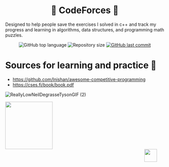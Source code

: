 <h1 align="center"> 🤯 CodeForces 🤯 </h1>
Designed to help people save the exercises I solved in c++ and track my progress and learning in algorithms, data structures, and programming math puzzles.


<p align="center">
  <img alt="GitHub top language" src="https://img.shields.io/github/languages/top/lironmiz/CodeForces?color=04D361&labelColor=000000">
  
 <img alt="Repository size" src="https://img.shields.io/github/repo-size/lironmiz/CodeForces?color=04D361&labelColor=000000">
  
  <a href="https://github.com/lironmiz/CodeForces/commits/master">
    <img alt="GitHub last commit" src="https://img.shields.io/github/last-commit/lironmiz/Link-Tree?color=04D361&labelColor=000000">
  </a>
</p>



# Sources for learning and practice 💪
  + https://github.com/lnishan/awesome-competitive-programming
  + https://cses.fi/book/book.pdf

![ReallyLowNeilDegrasseTysonGIF (2)](https://user-images.githubusercontent.com/91504420/213191844-6e278943-4a96-408a-b25d-4935186aacd4.gif)


<!--🪳ROACH&🕷️SPIDER--> 
<p align="left">
<img src="https://media.giphy.com/media/2fC8cduAc35UIAxHDE/giphy.gif" width="150">&nbsp;&nbsp;&nbsp;&nbsp;&nbsp;&nbsp;&nbsp;&nbsp;&nbsp;&nbsp;&nbsp;&nbsp;&nbsp;&nbsp;&nbsp;&nbsp;&nbsp;&nbsp;&nbsp;&nbsp;&nbsp;&nbsp;&nbsp;&nbsp;&nbsp;&nbsp;&nbsp;&nbsp;&nbsp;&nbsp;&nbsp;&nbsp;&nbsp;&nbsp;&nbsp;&nbsp;&nbsp;&nbsp;&nbsp;&nbsp;&nbsp;&nbsp;&nbsp;&nbsp;&nbsp;&nbsp;&nbsp;&nbsp;&nbsp;&nbsp;&nbsp;&nbsp;&nbsp;&nbsp;&nbsp;&nbsp;&nbsp;&nbsp;&nbsp;&nbsp;&nbsp;&nbsp;&nbsp;&nbsp;&nbsp;&nbsp;&nbsp;&nbsp;&nbsp;&nbsp;&nbsp;&nbsp;&nbsp;&nbsp;&nbsp;&nbsp;&nbsp;&nbsp;&nbsp;&nbsp;&nbsp;&nbsp;&nbsp;&nbsp;&nbsp;&nbsp;&nbsp;&nbsp;&nbsp;&nbsp;&nbsp;&nbsp;&nbsp;&nbsp;&nbsp;&nbsp;&nbsp;&nbsp;&nbsp;&nbsp;&nbsp;&nbsp;&nbsp;&nbsp;&nbsp;&nbsp;&nbsp;&nbsp;&nbsp;&nbsp;&nbsp;&nbsp;<img src="https://c.tenor.com/3dgbcMt6Kx4AAAAi/spider-insect.gif" width="40">


